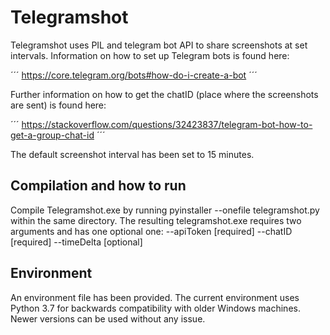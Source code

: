 # Telegramshot

Telegramshot uses PIL and telegram bot API to share screenshots at set intervals.
Information on how to set up Telegram bots is found here:

´´´
https://core.telegram.org/bots#how-do-i-create-a-bot
´´´

Further information on how to get the chatID (place where the screenshots are sent)
is found here: 

´´´
https://stackoverflow.com/questions/32423837/telegram-bot-how-to-get-a-group-chat-id
´´´

The default screenshot interval has been set to 15 minutes.

## Compilation and how to run

Compile Telegramshot.exe by running pyinstaller --onefile telegramshot.py within the
same directory.
The resulting telegramshot.exe requires two arguments and has one optional one:
--apiToken <string> [required]
--chatID <string> [required]
--timeDelta <int> [optional]

## Environment

An environment file has been provided.
The current environment uses Python 3.7 for backwards compatibility with older
Windows machines.
Newer versions can be used without any issue.